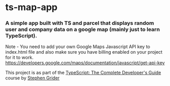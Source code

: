 # ts-map-app
### A simple app built with TS and parcel that displays random user and company data on a google map (mainly just to learn TypeScript).

Note - You need to add your own Google Maps Javascript API key to index.html file and also make sure you have billing enabled on your project for it to work.
https://developers.google.com/maps/documentation/javascript/get-api-key


This project is as part of the [TypeScript: The Complete Developer's Guide](https://www.udemy.com/course/typescript-the-complete-developers-guide/) course by [Stephen Grider](https://www.udemy.com/user/sgslo/)
